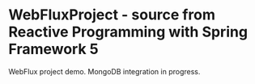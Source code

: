 # WebFluxProject - source from Reactive Programming with Spring Framework 5
WebFlux project demo. MongoDB integration in progress. 
